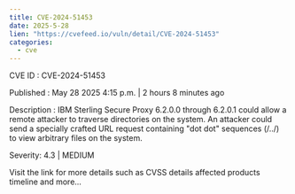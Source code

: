 ```yaml
---
title: CVE-2024-51453
date: 2025-5-28
lien: "https://cvefeed.io/vuln/detail/CVE-2024-51453"
categories:
  - cve
---
```


CVE ID : CVE-2024-51453

Published :  May 28
2025
4:15 p.m. | 2 hours
8 minutes ago

Description : IBM Sterling Secure Proxy 6.2.0.0 through 6.2.0.1 could allow a remote attacker to traverse directories on the system. An attacker could send a specially crafted URL request containing "dot dot" sequences (/../) to view arbitrary files on the system.

Severity: 4.3 | MEDIUM

Visit the link for more details
such as CVSS details
affected products
timeline
and more...
